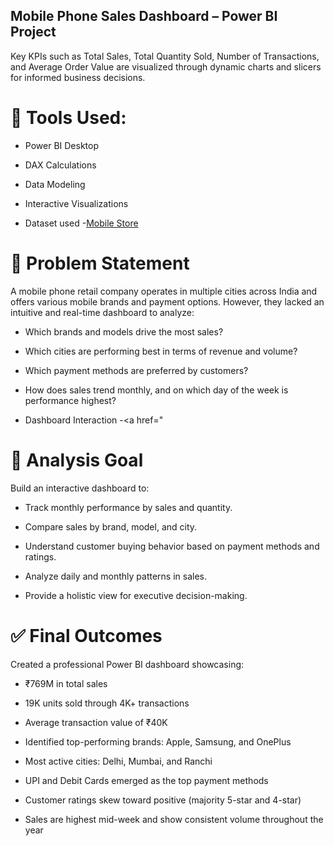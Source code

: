 ## Mobile Phone Sales Dashboard – Power BI Project

Key KPIs such as Total Sales, Total Quantity Sold, Number of Transactions, and Average Order Value are visualized through dynamic charts and slicers for informed business decisions.

# 📌 Tools Used:

- Power BI Desktop

- DAX Calculations

- Data Modeling

- Interactive Visualizations

- Dataset used -<a href="https://github.com/Kislay3/Phone_Store_Sales_Dashboard/blob/main/Mobile%20Phone%20Sales%20Report.pdf">Mobile Store </a>


# 💼 Problem Statement

A mobile phone retail company operates in multiple cities across India and offers various mobile brands and payment options. However, they lacked an intuitive and real-time dashboard to analyze:

- Which brands and models drive the most sales?

- Which cities are performing best in terms of revenue and volume?

- Which payment methods are preferred by customers?

- How does sales trend monthly, and on which day of the week is performance highest?

- Dashboard Interaction -<a href="

# 🎯 Analysis Goal

Build an interactive dashboard to:

- Track monthly performance by sales and quantity.

- Compare sales by brand, model, and city.

- Understand customer buying behavior based on payment methods and ratings.

- Analyze daily and monthly patterns in sales.

- Provide a holistic view for executive decision-making.

# ✅ Final Outcomes

Created a professional Power BI dashboard showcasing:

- ₹769M in total sales

- 19K units sold through 4K+ transactions

- Average transaction value of ₹40K

- Identified top-performing brands: Apple, Samsung, and OnePlus

- Most active cities: Delhi, Mumbai, and Ranchi

- UPI and Debit Cards emerged as the top payment methods

- Customer ratings skew toward positive (majority 5-star and 4-star)

- Sales are highest mid-week and show consistent volume throughout the year



